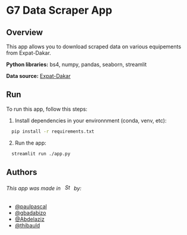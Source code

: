 # G7 Data Scraper App

## Overview

This app allows you to download scraped data on various equipements from Expat-Dakar.

**Python libraries:** bs4, numpy, pandas, seaborn, streamlit

**Data source:** [Expat-Dakar](https://www.expat-dakar.com/)

## Run

To run this app, follow this steps:

1. Install dependencies in your environnment (conda, venv, etc):

```bash
  pip install -r requirements.txt
```

2. Run the app:

```bash
  streamlit run ./app.py
```

## Authors

<h6>This app was made in &nbsp
  <img
    src="https://streamlit.io/images/brand/streamlit-mark-color.png"
    alt="Streamlit logo" height="16">&nbsp by:
</h6>
<ul>
  <li><a href="https://github.com/paulpascal">@paulpascal</a></li>
  <li><a href="https://github.com/gbadabizo">@gbadabizo</a></li>
  <li><a href="https://github.com/abdelaziz2016">@Abdelaziz</a></li>
  <li><a href="mailto:moulopautboussenguithibauld@gmail.com
">@thibauld</a></li>
</ul>
